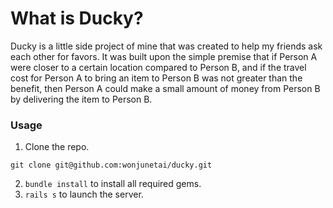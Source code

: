 # What is Ducky?

Ducky is a little side project of mine that was created to help my friends ask each other for favors. It was built upon the simple premise that if Person A were closer to a certain location compared to Person B, and if the travel cost for Person A to bring an item to Person B was not greater than the benefit, then Person A could make a small amount of money from Person B by delivering the item to Person B.

### Usage
1. Clone the repo.
```
git clone git@github.com:wonjunetai/ducky.git
```

2. ``` bundle install ``` to install all required gems.
3. ```rails s``` to launch the server.
